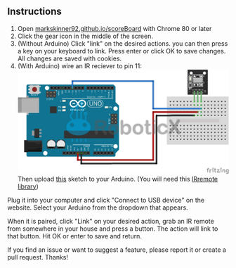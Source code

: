 ## Instructions
1. Open [markskinner92.github.io/scoreBoard](https://markskinner92.github.io/scoreBoard) with Chrome 80 or later
2. Click the gear icon in the middle of the screen.
3. (Without Arduino) Click "link" on the desired actions. you can then press a key on your keyboard to link. Press enter or click OK to save changes. All changes are saved with cookies.
4. (With Arduino) wire an IR reciever to pin 11:
![alt text](help.jpg)
Then upload [this](https://github.com/MarkSkinner92/scoreBoard/blob/main/IRreciever/IRreciever.ino) sketch to your Arduino. (You will need this [IRremote library](https://github.com/Arduino-IRremote/Arduino-IRremote))

Plug it into your computer and click "Connect to USB device" on the website. Select your Arduino from the dropdown that appears.

When it is paired, click "Link" on your desired action, grab an IR remote from somewhere in your house and press a button. The action will link to that button. Hit OK or enter to save and return.

If you find an issue or want to suggest a feature, please report it or create a pull request. Thanks!
